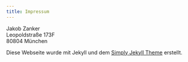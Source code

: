```yaml
---
title: Impressum
---
```


Jakob Zanker  
Leopoldstraße 173F  
80804 München

Diese Webseite wurde mit Jekyll und dem [Simply Jekyll Theme](https://github.com/rgvr/simply-jekyll) erstellt.

